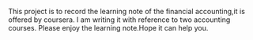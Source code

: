 This project is to record the learning note of the financial accounting,it is offered by coursera. I am writing it with reference to two accounting courses. Please enjoy the learning note.Hope it can help you.